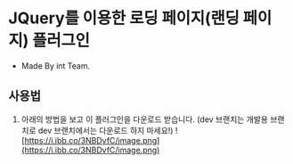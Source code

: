 # JQuery를 이용한 로딩 페이지(랜딩 페이지) 플러그인
+ Made By int Team.

## 사용법
1. 아래의 방법을 보고 이 플러그인을 다운로드 받습니다. (dev 브랜치는 개발용 브랜치로 dev 브랜치에서는 다운로드 하지 마세요!)
![https://i.ibb.co/3NBDvfC/image.png](https://i.ibb.co/3NBDvfC/image.png)
